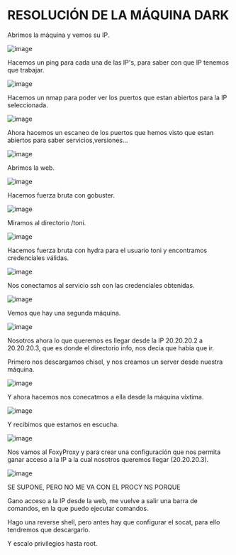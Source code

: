 # RESOLUCIÓN DE LA MÁQUINA DARK

Abrimos la máquina y vemos su IP.

![image](https://github.com/user-attachments/assets/98ebb602-c4b5-4e5b-911a-68c84c573bd7)

Hacemos un ping para cada una de las IP's, para saber con que IP tenemos que trabajar.

![image](https://github.com/user-attachments/assets/642d6390-8162-4e87-8517-35079507518e)

Hacemos un nmap para poder ver los puertos que estan abiertos para la IP seleccionada.

![image](https://github.com/user-attachments/assets/112f901e-3837-4334-95f6-ad63568793d3)

Ahora hacemos un escaneo de los puertos que hemos visto que estan abiertos para saber servicios,versiones...

![image](https://github.com/user-attachments/assets/72ab68bf-e7e9-4418-b10c-12484446b04f)

Abrimos la web.

![image](https://github.com/user-attachments/assets/5e430b22-48cb-40f1-ad59-73b2d7ab34de)

Hacemos fuerza bruta con gobuster.

![image](https://github.com/user-attachments/assets/348fcfed-13b2-46a6-90ac-3654407ed23d)

Miramos al directorio /toni.

![image](https://github.com/user-attachments/assets/9a16e2b9-45f2-4624-b690-88e085a7b854)

Hacemos fuerza bruta con hydra para el usuario toni y encontramos credenciales válidas.

![image](https://github.com/user-attachments/assets/3030b48a-7ce4-41ba-b52b-48b1881c51a6)

Nos conectamos al servicio ssh con las credenciales obtenidas.

![image](https://github.com/user-attachments/assets/2d9a35f6-eb3b-4100-97a5-6a5893632648)

Vemos que hay una segunda máquina.

![image](https://github.com/user-attachments/assets/4daed993-c747-4515-a43d-a55f19c7296d)

Nosotros ahora lo que queremos es llegar desde la IP 20.20.20.2 a 20.20.20.3, que es donde el directorio info, nos decia que habia que ir.

Primero nos descargamos chisel, y nos creamos un server desde nuestra máquina.

![image](https://github.com/user-attachments/assets/83df93bc-ce0d-40d6-9e7a-8de6ac119660)

Y ahora hacemos nos conecatmos a ella desde la máquina víxtima.

![image](https://github.com/user-attachments/assets/bbbbc8d2-de8c-4455-a87c-e22d06fcb2ad)

Y recibimos que estamos en escucha.

![image](https://github.com/user-attachments/assets/2ab691ea-26eb-4563-ab87-9d5acaed82c9)

Nos vamos al FoxyProxy y para crear una configuración que nos permita ganar acceso a la IP a la cual nosotros queremos llegar (20.20.20.3).

![image](https://github.com/user-attachments/assets/b5b1eeed-77b4-4b67-bfc6-5188228a7ed5)

SE SUPONE, PERO NO ME VA CON EL PROCY NS PORQUE

Gano acceso a la IP desde la web, me vuelve a salir una barra de comandos, en la que puedo ejecutar comandos.

Hago una reverse shell, pero antes hay que configurar el socat, para ello tendremos que descargarlo.

Y escalo privilegios hasta root.
